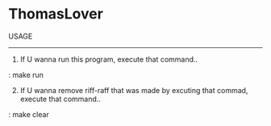 # ThomasLover

USAGE
***
1. If U wanna run this program, execute that command..

:  make run

2. If U wanna remove riff-raff that was made by excuting that commad, execute that command..

: make clear
